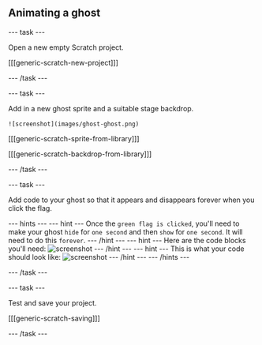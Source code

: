 ## Animating a ghost

--- task ---

Open a new empty Scratch project.

[[[generic-scratch-new-project]]]

--- /task ---

--- task ---

Add in a new ghost sprite and a suitable stage backdrop.

	![screenshot](images/ghost-ghost.png)

[[[generic-scratch-sprite-from-library]]]

[[[generic-scratch-backdrop-from-library]]]

--- /task ---

--- task ---

Add code to your ghost so that it appears and disappears forever when you click the flag. 

--- hints ---
--- hint ---
Once the `green flag is clicked`, you'll need to make your ghost `hide` for `one second` and then `show` for `one second`. It will need to do this `forever`.
--- /hint ---
--- hint ---
Here are the code blocks you'll need:
![screenshot](images/ghost-appear-blocks.png)
--- /hint ---
--- hint ---
This is what your code should look like:
![screenshot](images/ghost-appear-code.png)
--- /hint ---
--- /hints ---

--- /task ---

--- task ---

Test and save your project.

[[[generic-scratch-saving]]]

--- /task ---

